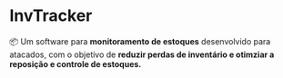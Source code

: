 # InvTracker
📦 Um software para <b>monitoramento de estoques</b> desenvolvido para atacados, com o objetivo de <b>reduzir perdas de inventário e otimziar a reposição e controle de estoques.</b>
